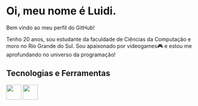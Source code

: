 # Oi, meu nome é Luidi.
Bem vindo ao meu perfil do GitHub!

Tenho 20 anos, sou estudante da faculdade de Ciências da Computação e moro no Rio Grande do Sul. Sou apaixonado por videogames🎮 e estou me aprofundando no universo da programação! 

## Tecnologias e Ferramentas
<img loading="lazy" src="https://cdn.jsdelivr.net/gh/devicons/devicon/icons/git/git-original.svg" width="40" height="40"/>
<img src="https://cdn.jsdelivr.net/gh/devicons/devicon@latest/icons/github/github-original-wordmark.svg" width="40" height="40" />
          

          

          

<!--
**Luidi1/Luidi1** is a ✨ _special_ ✨ repository because its `README.md` (this file) appears on your GitHub profile.

Here are some ideas to get you started:

- 🔭 I’m currently working on ...
- 🌱 I’m currently learning ...
- 👯 I’m looking to collaborate on ...
- 🤔 I’m looking for help with ...
- 💬 Ask me about ...
- 📫 How to reach me: ...
- 😄 Pronouns: ...
- ⚡ Fun fact: ...
-->
